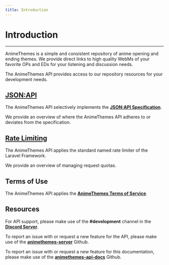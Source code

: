 ```yaml
---
title: Introduction
---
```


# Introduction

---

AnimeThemes is a simple and consistent repository of anime opening and ending themes. We provide direct links to high quality WebMs of your favorite OPs and EDs for your listening and discussion needs.

The AnimeThemes API provides access to our repository resources for your development needs.

## [JSON:API](./jsonapi)

The AnimeThemes API selectively implements the [**JSON:API Specification**](https://jsonapi.org/format/).

We provide an overview of where the AnimeThemes API adheres to or deviates from the specification.

## [Rate Limiting](./ratelimiting)

The AnimeThemes API applies the standard named rate limiter of the Laravel Framework.

We provide an overview of managing request quotas.

## Terms of Use

The AnimeThemes API applies the [**AnimeThemes Terms of Service**](/terms-of-service).

## Resources

For API support, please make use of the **#development** channel in the [**Discord Server**](https://discordapp.com/invite/m9zbVyQ).

To report an issue with or request a new feature for the API, please make use of the [**animethemes-server**](https://github.com/AnimeThemes/animethemes-server) Github.

To report an issue with or request a new feature for this documentation, please make use of the [**animethemes-api-docs**](https://github.com/AnimeThemes/animethemes-api-docs) Github.